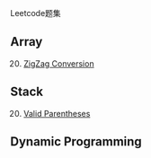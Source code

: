 Leetcode题集

## Array
20. [ZigZag Conversion](https://github.com/reming0227/leetcode/issues/2)

## Stack
20. [Valid Parentheses](https://github.com/reming0227/leetcode/issues/1)

## Dynamic Programming

